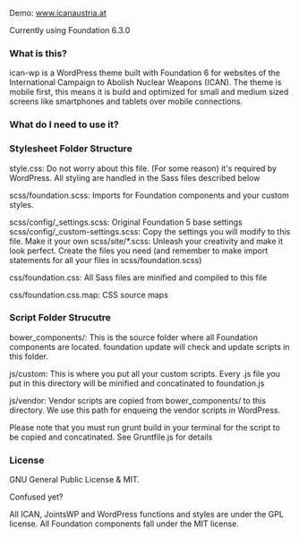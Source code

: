 Demo: www.icanaustria.at

Currently using Foundation 6.3.0

### What is this?
ican-wp is a WordPress theme built with Foundation 6 for websites of the International Campaign to Abolish Nuclear Weapons (ICAN). The theme is mobile first, this means it is build and optimized for small and medium sized screens like smartphones and tablets over mobile connections.


### What do I need to use it?



### Stylesheet Folder Structure

style.css: Do not worry about this file. (For some reason) it's required by WordPress. All styling are handled in the Sass files described below

scss/foundation.scss: Imports for Foundation components and your custom styles.

scss/config/_settings.scss: Original Foundation 5 base settings
scss/config/_custom-settings.scss: Copy the settings you will modify to this file. Make it your own
scss/site/*.scss: Unleash your creativity and make it look perfect. Create the files you need (and remember to make import statements for all your files in scss/foundation.scss)

css/foundation.css: All Sass files are minified and compiled to this file

css/foundation.css.map: CSS source maps

### Script Folder Strucutre

bower_components/: This is the source folder where all Foundation components are located. foundation update will check and update scripts in this folder.

js/custom: This is where you put all your custom scripts. Every .js file you put in this directory will be minified and concatinated to foundation.js

js/vendor: Vendor scripts are copied from bower_components/ to this directory. We use this path for enqueing the vendor scripts in WordPress.

Please note that you must run grunt build in your terminal for the script to be copied and concatinated. See Gruntfile.js for details

### License

GNU General Public License & MIT.

Confused yet?

All ICAN, JointsWP and WordPress functions and styles are under the GPL license. All Foundation components fall under the MIT license.